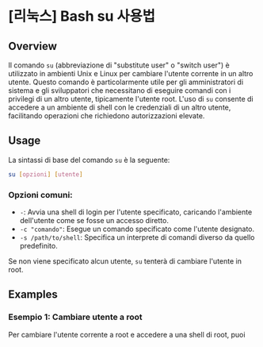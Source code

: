 # [리눅스] Bash su 사용법

## Overview
Il comando `su` (abbreviazione di "substitute user" o "switch user") è utilizzato in ambienti Unix e Linux per cambiare l'utente corrente in un altro utente. Questo comando è particolarmente utile per gli amministratori di sistema e gli sviluppatori che necessitano di eseguire comandi con i privilegi di un altro utente, tipicamente l'utente root. L'uso di `su` consente di accedere a un ambiente di shell con le credenziali di un altro utente, facilitando operazioni che richiedono autorizzazioni elevate.

## Usage
La sintassi di base del comando `su` è la seguente:

```bash
su [opzioni] [utente]
```

### Opzioni comuni:
- `-`: Avvia una shell di login per l'utente specificato, caricando l'ambiente dell'utente come se fosse un accesso diretto.
- `-c "comando"`: Esegue un comando specificato come l'utente designato.
- `-s /path/to/shell`: Specifica un interprete di comandi diverso da quello predefinito.

Se non viene specificato alcun utente, `su` tenterà di cambiare l'utente in root.

## Examples
### Esempio 1: Cambiare utente a root
Per cambiare l'utente corrente a root e accedere a una shell di root, puoi utilizzare il seguente comando:

```bash
su -
```

Dopo aver inserito la password di root, avrai accesso a una shell con privilegi elevati.

### Esempio 2: Eseguire un comando come un altro utente
Se desideri eseguire un comando specifico come un altro utente, puoi utilizzare l'opzione `-c`. Ad esempio, per eseguire il comando `ls` come utente `username`, utilizza:

```bash
su -c "ls" username
```

Dovrai inserire la password dell'utente `username` per eseguire il comando.

## Tips
- Utilizza `su -` per garantire che l'ambiente dell'utente di destinazione venga caricato correttamente, evitando problemi di configurazione.
- Se hai bisogno di accedere frequentemente come root, considera l'uso di `sudo`, che offre un controllo più granulare e può essere più sicuro.
- Fai attenzione quando utilizzi `su`, poiché operare come root può comportare rischi significativi se non si è certi delle modifiche che si stanno apportando al sistema.